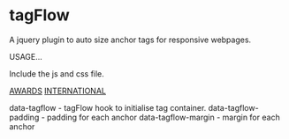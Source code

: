tagFlow
=======

A jquery plugin to auto size anchor tags for responsive webpages.


USAGE...

Include the js and css file.

<div data-tagflow data-tagflow-padding="5" data-tagflow-margin="2">
 <a href="">AWARDS</a>
 <a href="">INTERNATIONAL</a>
</div> 

data-tagflow  - tagFlow hook to initialise tag container.
data-tagflow-padding  - padding for each anchor
data-tagflow-margin   - margin for each anchor
